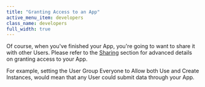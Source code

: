 ```yaml
---
title: "Granting Access to an App"
active_menu_item: developers
class_name: developers
full_width: true
---
```



Of course, when you've finished your App, you're going to want to share it with other Users. Please refer to the [Sharing](/developers/user-guide/product-guide/the-console/sharing) section for advanced details on granting access to your App.

For example, setting the User Group Everyone to Allow both Use and Create Instances, would mean that any User could submit data through your App.

